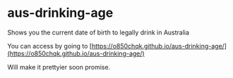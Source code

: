 # aus-drinking-age
Shows you the current date of birth to legally drink in Australia

You can access by going to [https://o850chqk.github.io/aus-drinking-age/](https://o850chqk.github.io/aus-drinking-age/)

Will make it prettyier soon promise.

